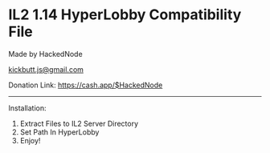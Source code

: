 # IL2 1.14 HyperLobby Compatibility File

Made by HackedNode

kickbutt.js@gmail.com

Donation Link: https://cash.app/$HackedNode

----
Installation:

1. Extract Files to IL2 Server Directory
2. Set Path In HyperLobby
3. Enjoy!
